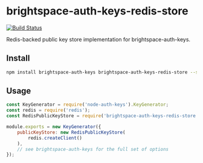 # brightspace-auth-keys-redis-store

[![Build Status](https://travis-ci.org/Brightspace/node-auth-keys.svg?branch=master)](https://travis-ci.org/Brightspace/node-auth-keys)

Redis-backed public key store implementation for brightspace-auth-keys.

## Install

```bash
npm install brightspace-auth-keys brightspace-auth-keys-redis-store --save
```

## Usage

```js
const KeyGenerator = require('node-auth-keys').KeyGenerator;
const redis = require('redis');
const RedisPublicKeyStore = require('brightspace-auth-keys-redis-store');

module.exports = new KeyGenerator({
	publicKeyStore: new RedisPublicKeyStore(
		redis.createClient()
	),
	// see brightspace-auth-keys for the full set of options
});
```
